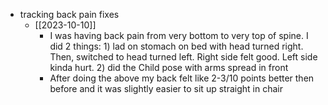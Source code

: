  * tracking back pain fixes
    * [[2023-10-10]]
      * I was having back pain from very bottom to very top of spine. I did 2 things: 1) lad on stomach on bed with head turned right. Then, switched to head turned left. Right side felt good. Left side kinda hurt. 2) did the Child pose with arms spread in front
      * After doing the above my back felt like 2-3/10 points better then before and it was slightly easier to sit up straight in chair

